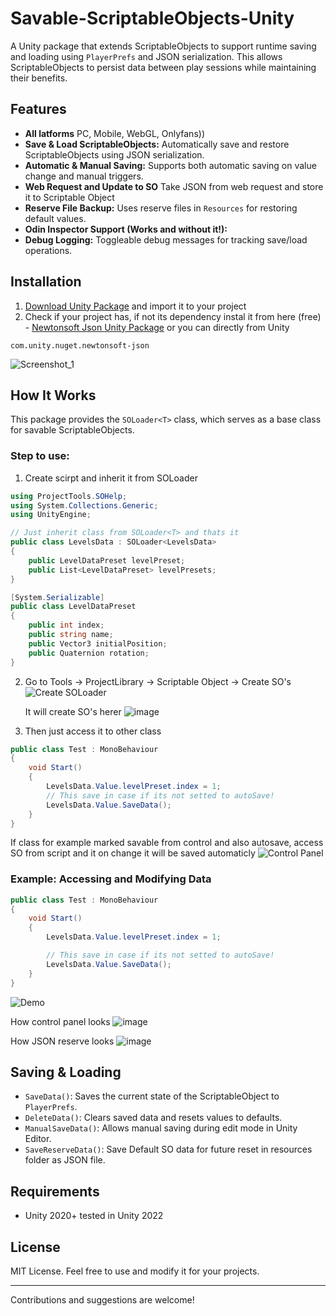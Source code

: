 # Savable-ScriptableObjects-Unity

A Unity package that extends ScriptableObjects to support runtime saving and loading using `PlayerPrefs` and JSON serialization. This allows ScriptableObjects to persist data between play sessions while maintaining their benefits.

## Features
- **All latforms** PC, Mobile, WebGL, Onlyfans))
- **Save & Load ScriptableObjects:** Automatically save and restore ScriptableObjects using JSON serialization.
- **Automatic & Manual Saving:** Supports both automatic saving on value change and manual triggers.
- **Web Request and Update to SO** Take JSON from web request and store it to Scriptable Object
- **Reserve File Backup:** Uses reserve files in `Resources` for restoring default values.
- **Odin Inspector Support (Works and without it!):**
- **Debug Logging:** Toggleable debug messages for tracking save/load operations.

## Installation
1. [Download Unity Package](https://github.com/EduardMalkhasyan/Savable-ScriptableObjects-Unity/releases) and import it to your project
2. Check if your project has, if not its dependency instal it from here (free) - [Newtonsoft Json Unity Package](https://docs.unity3d.com/Packages/com.unity.nuget.newtonsoft-json@3.2/manual/index.html)
or you can directly from Unity

```com.unity.nuget.newtonsoft-json```

![Screenshot_1](https://github.com/user-attachments/assets/d9693611-6492-48c8-87bb-40fcefde0899)


## How It Works
This package provides the `SOLoader<T>` class, which serves as a base class for savable ScriptableObjects.

### Step to use:
1. Create scirpt and inherit it from SOLoader<T>
```csharp
using ProjectTools.SOHelp;
using System.Collections.Generic;
using UnityEngine;

// Just inherit class from SOLoader<T> and thats it 
public class LevelsData : SOLoader<LevelsData>
{
    public LevelDataPreset levelPreset;
    public List<LevelDataPreset> levelPresets;
}

[System.Serializable]
public class LevelDataPreset
{
    public int index;
    public string name;
    public Vector3 initialPosition;
    public Quaternion rotation;
}
```
2. Go to Tools -> ProjectLibrary -> Scriptable Object -> Create SO's
   ![Create SOLoader](https://github.com/user-attachments/assets/38c573de-ef08-401e-80cf-e8b4d1f122a4)

   It will create SO's herer
   ![image](https://github.com/user-attachments/assets/32f95ba2-1042-4baa-a462-13a13d9364d6)
 
4. Then just access it to other class 
```csharp
public class Test : MonoBehaviour
{
    void Start()
    {
        LevelsData.Value.levelPreset.index = 1;
        // This save in case if its not setted to autoSave!
        LevelsData.Value.SaveData();
    }
}
```

If class for example marked savable from control and also autosave, access SO from script and it on change it will be saved automaticly 
![Control Panel](https://github.com/user-attachments/assets/ae9ca109-cce8-4b12-8b54-71ffd14e61ec)

### Example: Accessing and Modifying Data
```csharp
public class Test : MonoBehaviour
{
    void Start()
    {
        LevelsData.Value.levelPreset.index = 1;

        // This save in case if its not setted to autoSave!
        LevelsData.Value.SaveData();
    }
}
```

![Demo](https://github.com/user-attachments/assets/23c6b097-681b-4dc6-b726-0f3ab4a7fe25)

How control panel looks
![image](https://github.com/user-attachments/assets/45167e9a-6d0b-4741-85f6-d2c051d3f4c3)

How JSON reserve looks
![image](https://github.com/user-attachments/assets/d88605d6-42fd-43c7-8141-dbeec085f8dc)

## Saving & Loading
- `SaveData()`: Saves the current state of the ScriptableObject to `PlayerPrefs`.
- `DeleteData()`: Clears saved data and resets values to defaults.
- `ManualSaveData()`: Allows manual saving during edit mode in Unity Editor.
- `SaveReserveData()`: Save Default SO data for future reset in resources folder as JSON file.

## Requirements
- Unity 2020+ tested in Unity 2022

## License
MIT License. Feel free to use and modify it for your projects.

---
Contributions and suggestions are welcome!

